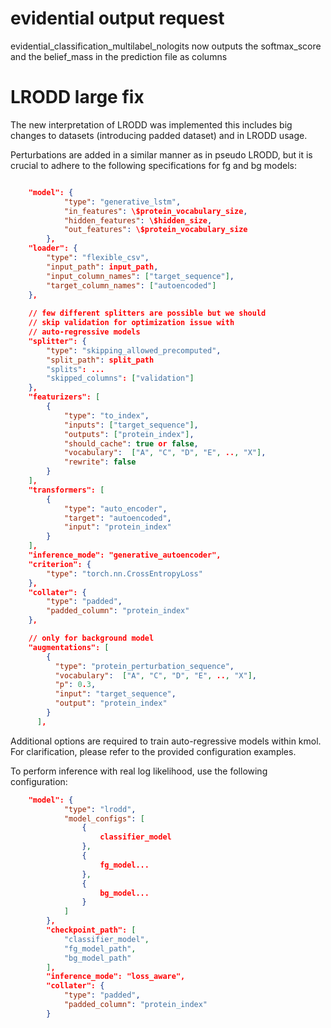 # evidential output request

evidential_classification_multilabel_nologits now outputs the softmax_score and the belief_mass in the prediction file as columns

# LRODD large fix

The new interpretation of LRODD was implemented this includes big changes to datasets (introducing padded dataset) and in LRODD usage.

Perturbations are added in a similar manner as in pseudo LRODD, but it is crucial to adhere to the following specifications for fg and bg models:

```json

    "model": {
            "type": "generative_lstm",
            "in_features": \$protein_vocabulary_size,
            "hidden_features": \$hidden_size,
            "out_features": \$protein_vocabulary_size
        },
    "loader": {
        "type": "flexible_csv",
        "input_path": input_path,
        "input_column_names": ["target_sequence"],
        "target_column_names": ["autoencoded"]
    },
    
    // few different splitters are possible but we should
    // skip validation for optimization issue with
    // auto-regressive models
    "splitter": {
        "type": "skipping_allowed_precomputed",
        "split_path": split_path
        "splits": ...
        "skipped_columns": ["validation"]
    },
    "featurizers": [
        {
            "type": "to_index",
            "inputs": ["target_sequence"],
            "outputs": ["protein_index"],
            "should_cache": true or false,
            "vocabulary":  ["A", "C", "D", "E", .., "X"],
            "rewrite": false
        }
    ],
    "transformers": [
        {
            "type": "auto_encoder",
            "target": "autoencoded",
            "input": "protein_index" 
        }
    ],
    "inference_mode": "generative_autoencoder",
    "criterion": {
        "type": "torch.nn.CrossEntropyLoss"
    },
    "collater": {
        "type": "padded",
        "padded_column": "protein_index"
    },

    // only for background model
    "augmentations": [
        {
          "type": "protein_perturbation_sequence",
          "vocabulary":  ["A", "C", "D", "E", .., "X"],
          "p": 0.3,
          "input": "target_sequence",
          "output": "protein_index"
        }
      ],

```

Additional options are required to train auto-regressive models within kmol. For clarification, please refer to the provided configuration examples.

To perform inference with real log likelihood, use the following configuration:


```json
    "model": {
            "type": "lrodd",
            "model_configs": [
                {
                    classifier_model
                },                
                {
                    fg_model...
                },
                {
                    bg_model...
                }
            ]
        },
        "checkpoint_path": [
            "classifier_model",
            "fg_model_path",
            "bg_model_path"
        ],
        "inference_mode": "loss_aware",
        "collater": {
            "type": "padded",
            "padded_column": "protein_index"
        }    
``````